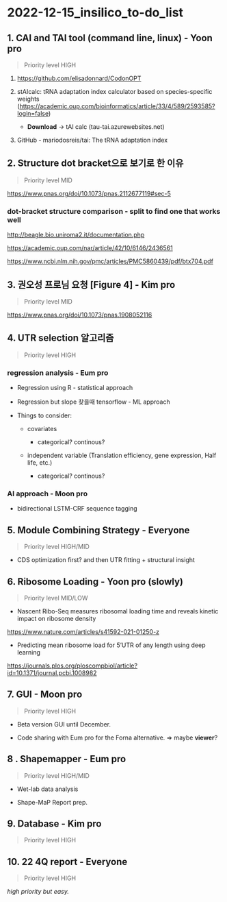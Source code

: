 # 2022-12-15_insilico_to-do_list
## 1. CAI and TAI tool (command line, linux) - **Yoon pro**

> Priority level HIGH

1. https://github.com/elisadonnard/CodonOPT

2. stAIcalc: tRNA adaptation index calculator based on species-specific weights (https://academic.oup.com/bioinformatics/article/33/4/589/2593585?login=false)

    - **Download** -> tAI calc (tau-tai.azurewebsites.net)

3. GitHub - mariodosreis/tai: The tRNA adaptation index

## 2. Structure dot bracket으로 보기로 한 이유 

> Priority level MID

https://www.pnas.org/doi/10.1073/pnas.2112677119#sec-5

### dot-bracket structure comparison - **split to find one that works well**

http://beagle.bio.uniroma2.it/documentation.php

https://academic.oup.com/nar/article/42/10/6146/2436561

https://www.ncbi.nlm.nih.gov/pmc/articles/PMC5860439/pdf/btx704.pdf

## 3. 권오성 프로님 요청 [Figure 4] - **Kim pro**

> Priority level MID

https://www.pnas.org/doi/10.1073/pnas.1908052116

## 4. UTR selection 알고리즘 

> Priority level HIGH

### regression analysis - **Eum pro**

- Regression using R - statistical approach

- Regression but slope 찾을때 tensorflow - ML approach

- Things to consider:

    - covariates

        - categorical? continous?

    - independent variable (Translation efficiency, gene expression, Half life, etc.)

        - categorical? continous?

### AI approach - **Moon pro**

- bidirectional LSTM-CRF sequence tagging 

## 5. Module Combining Strategy - **Everyone**

> Priority level HIGH/MID

- CDS optimization first? and then UTR fitting + structural insight

## 6. Ribosome Loading - **Yoon pro (slowly)**

> Priority level MID/LOW

- Nascent Ribo-Seq measures ribosomal loading time and reveals kinetic impact on ribosome density

https://www.nature.com/articles/s41592-021-01250-z

- Predicting mean ribosome load for 5’UTR of any length using deep learning

https://journals.plos.org/ploscompbiol/article?id=10.1371/journal.pcbi.1008982

## 7. GUI - **Moon pro**

> Priority level HIGH

- Beta version GUI until December.

- Code sharing with Eum pro for the Forna alternative. => maybe **viewer**?

## 8 . Shapemapper - **Eum pro**

> Priority level HIGH/MID

- Wet-lab data analysis

- Shape-MaP Report prep.

## 9. Database - **Kim pro**

> Priority level HIGH

## 10. 22 4Q report - **Everyone**

> Priority level HIGH

*high priority but easy.*
